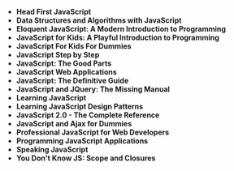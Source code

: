 
 <ul>
                                <li><b><a target="_blank" href="https://github.com/manjunath5496/JavaScript-Programming-Books/blob/master/javs(1).pdf" style="text-decoration:none;">Head First JavaScript </a></b></li>
                                <li><b><a target="_blank" href="https://github.com/manjunath5496/JavaScript-Programming-Books/blob/master/javs(2).pdf" style="text-decoration:none;">Data Structures and Algorithms
with JavaScript</a></b></li>
                                <li><b><a target="_blank" href="https://github.com/manjunath5496/JavaScript-Programming-Books/blob/master/javs(3).pdf" style="text-decoration:none;">Eloquent JavaScript: A Modern Introduction to Programming</a></b></li>
                               
<li><b><a target="_blank" href="https://github.com/manjunath5496/JavaScript-Programming-Books/blob/master/javs(4).pdf" style="text-decoration:none;">JavaScript for Kids: A Playful Introduction to Programming</a></b></li>
                                <li><b><a target="_blank" href="https://github.com/manjunath5496/JavaScript-Programming-Books/blob/master/javs(5).pdf" style="text-decoration:none;">JavaScript For Kids For Dummies </a></b></li>
                                
 <li><b><a target="_blank" href="https://github.com/manjunath5496/JavaScript-Programming-Books/blob/master/javs(6).pdf" style="text-decoration:none;">JavaScript Step by Step</a></b></li>
                          
<li><b><a target="_blank" href="https://github.com/manjunath5496/JavaScript-Programming-Books/blob/master/javs(7).pdf" style="text-decoration:none;">JavaScript: The Good Parts</a></b></li>
                                <li><b><a target="_blank" href="https://github.com/manjunath5496/JavaScript-Programming-Books/blob/master/javs(8).pdf" style="text-decoration:none;">JavaScript Web Applications</a></b></li>
                                <li><b><a target="_blank" href="https://github.com/manjunath5496/JavaScript-Programming-Books/blob/master/javs(9).pdf" style="text-decoration:none;">JavaScript: The Definitive Guide</a></b></li>
                                
<li><b><a target="_blank" href="https://github.com/manjunath5496/JavaScript-Programming-Books/blob/master/javs(10).pdf" style="text-decoration:none;">JavaScript and JQuery: The Missing Manual</a></b></li>  
        
<li><b><a target="_blank" href="https://github.com/manjunath5496/JavaScript-Programming-Books/blob/master/javs(11).pdf" style="text-decoration:none;">Learning JavaScript </a></b></li>
                                <li><b><a target="_blank" href="https://github.com/manjunath5496/JavaScript-Programming-Books/blob/master/javs(12).pdf" style="text-decoration:none;">Learning JavaScript Design
Patterns</a></b></li>
 <li><b><a target="_blank" href="https://github.com/manjunath5496/JavaScript-Programming-Books/blob/master/javs(13).pdf" style="text-decoration:none;">JavaScript 2.0 - The Complete Reference</a></b></li>  
  <li><b><a target="_blank" href="https://github.com/manjunath5496/JavaScript-Programming-Books/blob/master/javs(14).pdf" style="text-decoration:none;">JavaScript and Ajax for Dummies</a></b></li>  
 <li><b><a target="_blank" href="https://github.com/manjunath5496/JavaScript-Programming-Books/blob/master/javs(15).pdf" style="text-decoration:none;">Professional JavaScript for Web Developers</a></b></li>
                                <li><b><a target="_blank" href="https://github.com/manjunath5496/JavaScript-Programming-Books/blob/master/javs(16).pdf" style="text-decoration:none;">Programming JavaScript
Applications</a></b></li>

 <li><b><a target="_blank" href="https://github.com/manjunath5496/JavaScript-Programming-Books/blob/master/javs(17).pdf" style="text-decoration:none;">Speaking JavaScript</a></b></li>
                                <li><b><a target="_blank" href="https://github.com/manjunath5496/JavaScript-Programming-Books/blob/master/javs(18).pdf" style="text-decoration:none;">You Don't Know JS: Scope and Closures</a></b></li>




</ul>                      
